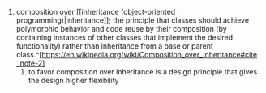 1. composition over [[inheritance (object-oriented programming)|inheritance]]; the principle that classes should achieve polymorphic behavior and code reuse by their composition (by containing instances of other classes that implement the desired functionality) rather than inheritance from a base or parent class.^[https://en.wikipedia.org/wiki/Composition_over_inheritance#cite_note-2]
	1. to favor composition over inheritance is a design principle that gives the design higher flexibility